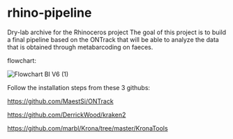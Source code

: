 # rhino-pipeline
Dry-lab archive for the Rhinoceros project
The goal of this project is to build a final pipeline based on the ONTrack that will be able to analyze the data that is obtained through metabarcoding on faeces. 

flowchart:


![Flowchart BI V6 (1)](https://user-images.githubusercontent.com/80203184/122371937-8def1c80-cf60-11eb-8b15-9c78912c149a.png)


Follow the installation steps from these 3 githubs:

https://github.com/MaestSi/ONTrack

https://github.com/DerrickWood/kraken2

https://github.com/marbl/Krona/tree/master/KronaTools




